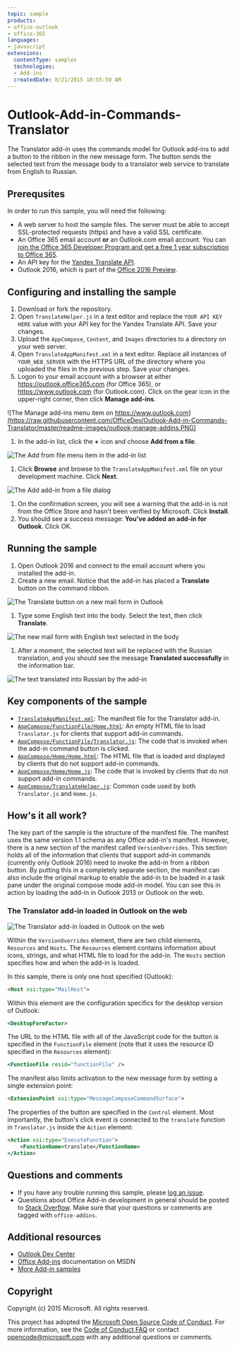 ```yaml
---
topic: sample
products:
- office-outlook
- office-365
languages:
- javascript
extensions:
  contentType: samples
  technologies:
  - Add-ins
  createdDate: 8/21/2015 10:55:59 AM
---
```

# Outlook-Add-in-Commands-Translator

The Translator add-in uses the commands model for Outlook add-ins to add a button to the ribbon in the new message form. The button sends the selected text from the message body to a translator web service to translate from English to Russian.

## Prerequsites

In order to run this sample, you will need the following:

- A web server to host the sample files. The server must be able to accept SSL-protected requests (https) and have a valid SSL certificate.
- An Office 365 email account **or** an Outlook.com email account. You can [join the Office 365 Developer Program and get a free 1 year subscription to Office 365](https://aka.ms/devprogramsignup).
- An API key for the [Yandex Translate API](https://translate.yandex.com/developers).
- Outlook 2016, which is part of the [Office 2016 Preview](https://products.office.com/en-us/office-2016-preview).

## Configuring and installing the sample

1. Download or fork the repository.
1. Open `TranslateHelper.js` in a text editor and replace the `YOUR API KEY HERE` value with your API key for the Yandex Translate API. Save your changes.
1. Upload the `AppCompose`, `Content`, and `Images` directories to a directory on your web server.
1. Open `TranslateAppManifest.xml` in a text editor. Replace all instances of `YOUR_WEB_SERVER` with the HTTPS URL of the directory where you uploaded the files in the previous step. Save your changes.
1. Logon to your email account with a browser at either https://outlook.office365.com (for Office 365), or https://www.outlook.com (for Outlook.com). Click on the gear icon in the upper-right corner, then click **Manage add-ins**.
    
  ![The Manage add-ins menu item on https://www.outlook.com](https://raw.githubusercontent.com/OfficeDev/Outlook-Add-in-Commands-Translator/master/readme-images/outlook-manage-addins.PNG)
    
1. In the add-in list, click the **+** icon and choose **Add from a file**.

  ![The Add from file menu item in the add-in list](https://raw.githubusercontent.com/OfficeDev/Outlook-Add-in-Commands-Translator/master/readme-images/addin-list.PNG)

1. Click **Browse** and browse to the `TranslateAppManifest.xml` file on your development machine. Click **Next**.

  ![The Add add-in from a file dialog](https://raw.githubusercontent.com/OfficeDev/Outlook-Add-in-Commands-Translator/master/readme-images/browse-manifest.PNG)

1. On the confirmation screen, you will see a warning that the add-in is not from the Office Store and hasn't been verified by Microsoft. Click **Install**.
1. You should see a success message: **You've added an add-in for Outlook**. Click OK.

## Running the sample ##

1. Open Outlook 2016 and connect to the email account where you installed the add-in.
1. Create a new email. Notice that the add-in has placed a **Translate** button on the command ribbon.

  ![The Translate button on a new mail form in Outlook](https://raw.githubusercontent.com/OfficeDev/Outlook-Add-in-Commands-Translator/master/readme-images/new-mail.PNG)

1. Type some English text into the body. Select the text, then click **Translate**.

  ![The new mail form with English text selected in the body](https://raw.githubusercontent.com/OfficeDev/Outlook-Add-in-Commands-Translator/master/readme-images/text-selected.PNG)

1. After a moment, the selected text will be replaced with the Russian translation, and you should see the message **Translated successfully** in the information bar.

  ![The text translated into Russian by the add-in](https://raw.githubusercontent.com/OfficeDev/Outlook-Add-in-Commands-Translator/master/readme-images/text-translated.PNG)

## Key components of the sample

- [```TranslateAppManifest.xml```](TranslateAppManifest.xml): The manifest file for the Translator add-in.
- [```AppCompose/FunctionFile/Home.html```](AppCompose/FunctionFile/Home.html): An empty HTML file to load `Translator.js` for clients that support add-in commands.
- [```AppCompose/FunctionFile/Translator.js```](AppCompose/FunctionFile/Translator.js): The code that is invoked when the add-in command button is clicked.
- [```AppCompose/Home/Home.html```](AppCompose/Home/Home.html): The HTML file that is loaded and displayed by clients that do not support add-in commands.
- [```AppCompose/Home/Home.js```](AppCompose/Home/Home.js): The code that is invoked by clients that do not support add-in commands.
- [```AppCompose/TranslateHelper.js```](AppCompose/TranslateHelper.js): Common code used by both `Translator.js` and `Home.js`.

## How's it all work?

The key part of the sample is the structure of the manifest file. The manifest uses the same version 1.1 schema as any Office add-in's manifest. However, there is a new section of the manifest called `VersionOverrides`. This section holds all of the information that clients that support add-in commands (currently only Outlook 2016) need to invoke the add-in from a ribbon button. By putting this in a completely separate section, the manifest can also include the original markup to enable the add-in to be loaded in a task pane under the original compose mode add-in model. You can see this in action by loading the add-in in Outlook 2013 or Outlook on the web.

### The Translator add-in loaded in Outlook on the web ###

![The Translator add-in loaded in Outlook on the web](https://raw.githubusercontent.com/OfficeDev/Outlook-Add-in-Commands-Translator/master/readme-images/outlook-on-web.PNG)

Within the `VersionOverrides` element, there are two child elements, `Resources` and `Hosts`. The `Resources` element contains information about icons, strings, and what HTML file to load for the add-in. The `Hosts` section specifies how and when the add-in is loaded.

In this sample, there is only one host specified (Outlook):

```xml
<Host xsi:type="MailHost">
```
    
Within this element are the configuration specifics for the desktop version of Outlook:

```xml
<DesktopFormFactor>
```
    
The URL to the HTML file with all of the JavaScript code for the button is specified in the `FunctionFile` element (note that it uses the resource ID specified in the `Resources` element):

```xml
<FunctionFile resid="functionFile" />
```
    
The manifest also limits activation to the new message form by setting a single extension point:

```xml
<ExtensionPoint xsi:type="MessageComposeCommandSurface">
```
    
The properties of the button are specified in the `Control` element. Most importantly, the button's click event is connected to the `translate` function in `Translator.js` inside the `Action` element:

```xml
<Action xsi:type="ExecuteFunction">
    <FunctionName>translate</FunctionName>
</Action>
```
    
## Questions and comments

- If you have any trouble running this sample, please [log an issue](https://github.com/OfficeDev/Outlook-Add-in-Commands-Translator/issues).
- Questions about Office Add-in development in general should be posted to [Stack Overflow](http://stackoverflow.com/questions/tagged/office-addins). Make sure that your questions or comments are tagged with `office-addins`.

## Additional resources

- [Outlook Dev Center](https://dev.outlook.com)
- [Office Add-ins](https://msdn.microsoft.com/library/office/jj220060.aspx) documentation on MSDN
- [More Add-in samples](https://github.com/OfficeDev?utf8=%E2%9C%93&query=-Add-in)

## Copyright

Copyright (c) 2015 Microsoft. All rights reserved.


This project has adopted the [Microsoft Open Source Code of Conduct](https://opensource.microsoft.com/codeofconduct/). For more information, see the [Code of Conduct FAQ](https://opensource.microsoft.com/codeofconduct/faq/) or contact [opencode@microsoft.com](mailto:opencode@microsoft.com) with any additional questions or comments.

